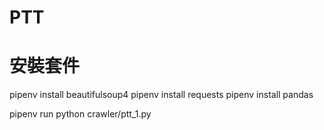 # PTT

# 安裝套件
pipenv install beautifulsoup4
pipenv install requests
pipenv install pandas

pipenv run python crawler/ptt_1.py
